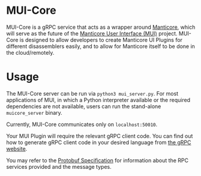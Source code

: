 # MUI-Core
MUI-Core is a gRPC service that acts as a wrapper around  [Manticore](https://github.com/trailofbits/manticore), which will serve as the future of the [Manticore User Interface (MUI)](https://github.com/trailofbits/ManticoreUI) project. MUI-Core is designed to allow developers to create Manticore UI Plugins for different disassemblers easily, and to allow for Manticore itself to be done in the cloud/remotely.

# Usage
The MUI-Core server can be run via `python3 mui_server.py`. For most applications of MUI, in which a Python interpreter available or the required dependencies are not available, users can run the stand-alone `muicore_server` binary.

Currently, MUI-Core communicates only on `localhost:50010`. 

Your MUI Plugin will require the relevant gRPC client code. You can find out how to generate gRPC client code in your desired language from [the gRPC website](https://grpc.io/docs/languages/).

You may refer to the [Protobuf Specification](MUICore.proto) for information about the RPC services provided and the message types.
